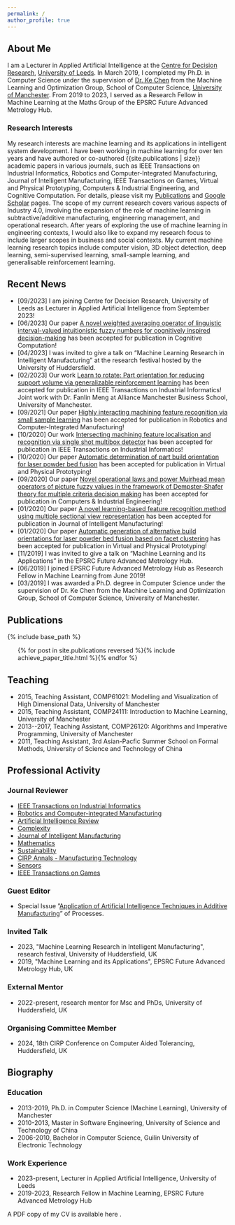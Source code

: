 ```yaml
---
permalink: /
author_profile: true
---
```


## About Me

I am a Lecturer in Applied Artificial Intelligence at the [Centre for Decision Research](https://cdr.leeds.ac.uk/), [University of Leeds](https://www.leeds.ac.uk/). In March 2019, I completed my Ph.D. in Computer Science under the supervision of [Dr. Ke Chen](https://www.cs.man.ac.uk/~kechen/index.php) from the Machine Learning and Optimization Group, School of Computer Science, [University of Manchester](https://www.manchester.ac.uk/). From 2019 to 2023, I served as a Research Fellow in Machine Learning at the Maths Group of the EPSRC Future Advanced Metrology Hub. 

### Research Interests

My research interests are machine learning and its applications in intelligent system development. I have been working in machine learning for over ten years and have authored or co-authored {{site.publications | size}} academic papers in various journals, such as IEEE Transactions on Industrial Informatics, Robotics and Computer-Integrated Manufacturing, Journal of Intelligent Manufacturing, IEEE Transactions on Games, Virtual and Physical Prototyping, Computers & Industrial Engineering, and Cognitive Computation. For details, please visit my [Publications](index.html#publications) and [Google Scholar](https://scholar.google.com/citations?user=qQuCvmQAAAAJ) pages. The scope of my current research covers various aspects of Industry 4.0, involving the expansion of the role of machine learning in subtractive/additive manufacturing, engineering management, and operational research. After years of exploring the use of machine learning in engineering contexts, I would also like to expand my research focus to include larger scopes in business and social contexts. My current machine learning research topics include computer vision, 3D object detection, deep learning, semi-supervised learning, small-sample learning, and generalisable reinforcement learning.




## Recent News

- [09/2023] I am joining Centre for Decision Research, University of Leeds as Lecturer in Applied Artificial Intelligence from September 2023!
- [06/2023] Our paper [A novel weighted averaging operator of linguistic interval-valued intuitionistic fuzzy numbers for cognitively inspired decision-making](https://doi.org/10.1007/s12559-023-10167-y) has been accepted for publication in Cognitive Computation!
- [04/2023] I was invited to give a talk on “Machine Learning Research in Intelligent Manufacturing” at the research festival hosted by the University of Huddersfield.
- [02/2023] Our work [Learn to rotate: Part orientation for reducing support volume via generalizable reinforcement learning](https://ieeexplore.ieee.org/abstract/document/10054468) has been accepted for publication in IEEE Transactions on Industrial Informatics! Joint work with Dr. Fanlin Meng at Alliance Manchester Business School, University of Manchester.
- [09/2021] Our paper [Highly interacting machining feature recognition via small sample learning](https://doi.org/10.1016/j.rcim.2021.102260) has been accepted for publication in Robotics and Computer-Integrated Manufacturing!
- [10/2020] Our work [Intersecting machining feature localisation and recognition via single shot multibox detector](https://doi.org/10.1109/TII.2020.3030620) has been accepted for publication in IEEE Transactions on Industrial Informatics!
- [10/2020] Our paper [Automatic determination of part build orientation for laser powder bed fusion](https://doi.org/10.1080/17452759.2020.1832793) has been accepted for publication in Virtual and Physical Prototyping!
- [09/2020] Our paper [Novel operational laws and power Muirhead mean operators of picture fuzzy values in the framework of Dempster-Shafer theory for multiple criteria decision making](https://doi.org/10.1016/j.cie.2020.106853) has been accepted for publication in Computers & Industrial Engineering!
- [01/2020] Our paper [A novel learning-based feature recognition method using multiple sectional view representation](https://doi.org/10.1007/s10845-020-01533-w) has been accepted for publication in Journal of Intelligent Manufacturing!
- [01/2020] Our paper [Automatic generation of alternative build orientations for laser powder bed fusion based on facet clustering](https://doi.org/10.1080/17452759.2020.1756086) has been accepted for publication in Virtual and Physical Prototyping!
- [11/2019] I was invited to give a talk on “Machine Learning and its Applications” in the EPSRC Future Advanced Metrology Hub.
- [06/2019] I joined EPSRC Future Advanced Metrology Hub as Research Fellow in Machine Learning from June 2019!
- [03/2019] I was awarded a Ph.D. degree in Computer Science under the supervision of Dr. Ke Chen from the Machine Learning and Optimization Group, School of Computer Science, University of Manchester.




## Publications

{% include base_path %}


<ol>{% for post in site.publications reversed %}{% include achieve_paper_title.html %}{% endfor %}</ol>


## Teaching

- 2015, Teaching Assistant, COMP61021: Modelling and Visualization of High Dimensional Data, University of Manchester
- 2015, Teaching Assistant, COMP24111: Introduction to Machine Learning, University of Manchester
- 2013--2017, Teaching Assistant, COMP26120: Algorithms and Imperative Programming, University of Manchester
- 2011, Teaching Assistant, 3rd Asian-Pacfic Summer School on Formal Methods, University of Science and Technology of China



## Professional Activity

### Journal Reviewer
- [IEEE Transactions on Industrial Informatics](https://ieeexplore.ieee.org/xpl/RecentIssue.jsp?punumber=9424)
- [Robotics and Computer-integrated Manufacturing](https://www.sciencedirect.com/journal/robotics-and-computer-integrated-manufacturing)
- [Artificial Intelligence Review](https://www.springer.com/journal/10462/)
- [Complexity](https://www.hindawi.com/journals/complexity/)
- [Journal of Intelligent Manufacturing](https://www.springer.com/journal/10845)
- [Mathematics](https://www.mdpi.com/journal/mathematics)
- [Sustainability](https://www.mdpi.com/journal/Sustainability)
- [CIRP Annals - Manufacturing Technology](https://www.sciencedirect.com/journal/cirp-annals)
- [Sensors](https://www.mdpi.com/journal/Sensors)
- [IEEE Transactions on Games](https://ieeexplore.ieee.org/xpl/RecentIssue.jsp?punumber=7782673)


### Guest Editor
- Special Issue ”[Application of Artificial Intelligence Techniques in Additive Manufacturing](https://www.mdpi.com/journal/processes/special_issues/Artificial_Intelligence_Manufacturing)” of Processes.


### Invited Talk
- 2023, "Machine Learning Research in Intelligent Manufacturing", research festival, University of Huddersfield, UK
- 2019, "Machine Learning and its Applications", EPSRC Future Advanced Metrology Hub, UK

### External Mentor
- 2022-present, research mentor for Msc and PhDs, University of Huddersfield, UK

### Organising Committee Member
- 2024, 18th CIRP Conference on Computer Aided Tolerancing, Huddersfield, UK

## Biography

### Education
- 2013-2019, Ph.D. in Computer Science (Machine Learning), University of Manchester
- 2010-2013, Master in Software Engineering, University of Science and Technology of China
- 2006-2010, Bachelor in Computer Science, Guilin University of Electronic Technology

### Work Experience
- 2023-present, Lecturer in Applied Artificial Intelligence, University of Leeds
- 2019-2023,  Research Fellow in Machine Learning, EPSRC Future Advanced Metrology Hub

A PDF copy of my CV is available here [<i class="fas fa-file-pdf zoom" aria-hidden="true"></i>](/files/Peizhi_Shi_CV.pdf).





